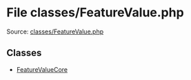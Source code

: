 File classes/FeatureValue.php
=========

Source: [classes/FeatureValue.php](https://github.com/PrestaShop/PrestaShop/blob/1.6.0.10/classes/FeatureValue.php)


Classes
-------

* [FeatureValueCore](class.FeatureValueCore.md)

